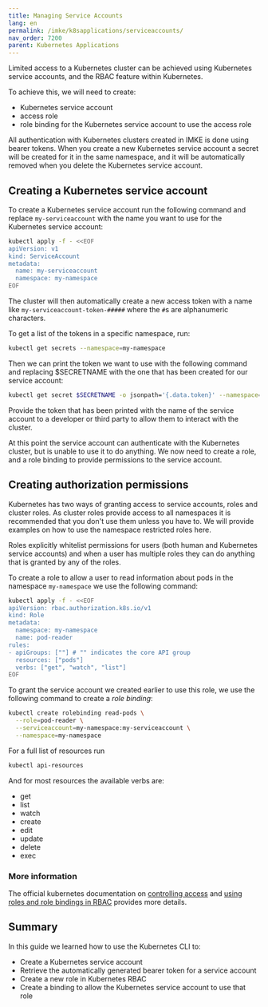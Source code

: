 ```yaml
---
title: Managing Service Accounts
lang: en
permalink: /imke/k8sapplications/serviceaccounts/
nav_order: 7200
parent: Kubernetes Applications
---
```


Limited access to a Kubernetes cluster can be achieved using Kubernetes service accounts, and the RBAC feature within Kubernetes.

To achieve this, we will need to create:

- Kubernetes service account
- access role
- role binding for the Kubernetes service account to use the access role

All authentication with Kubernetes clusters created in IMKE is done using
bearer tokens. When you create a new Kubernetes service account a secret will
be created for it in the same namespace, and it will be automatically
removed when you delete the Kubernetes service account.

## Creating a Kubernetes service account

To create a Kubernetes service account run the following command and replace
`my-serviceaccount` with the name you want to use for the Kubernetes service
account:

```bash
kubectl apply -f - <<EOF
apiVersion: v1
kind: ServiceAccount
metadata:
  name: my-serviceaccount
  namespace: my-namespace
EOF
```

The cluster will then automatically create a new access token with a name
like `my-serviceaccount-token-#####` where the `#`s are alphanumeric characters.

To get a list of the tokens in a specific namespace, run:

```bash
kubectl get secrets --namespace=my-namespace
```

Then we can print the token we want to use with the following command and
replacing $SECRETNAME with the one that has been created for our service
account:

```bash
kubectl get secret $SECRETNAME -o jsonpath='{.data.token}' --namespace=my-namespace
```

Provide the token that has been printed with the name of the service account
to a developer or third party to allow them to interact with the cluster.

At this point the service account can authenticate with the Kubernetes
cluster, but is unable to use it to do anything. We now need to create a role,
and a role binding to provide permissions to the service account.

## Creating authorization permissions

Kubernetes has two ways of granting access to service accounts, roles and
cluster roles. As cluster roles provide access to all namespaces it is
recommended that you don't use them unless you have to. We will provide
examples on how to use the namespace restricted roles here.

Roles explicitly whitelist permissions for users (both human and Kubernetes
service accounts) and when a user has multiple roles they can do anything
that is granted by any of the roles.

To create a role to allow a user to read information about pods in the
namespace `my-namespace` we use the following command:

```bash
kubectl apply -f - <<EOF
apiVersion: rbac.authorization.k8s.io/v1
kind: Role
metadata:
  namespace: my-namespace
  name: pod-reader
rules:
- apiGroups: [""] # "" indicates the core API group
  resources: ["pods"]
  verbs: ["get", "watch", "list"]
EOF
```

To grant the service account we created earlier to use this role, we use the
following command to create a _role binding_:

```bash
kubectl create rolebinding read-pods \
  --role=pod-reader \
  --serviceaccount=my-namespace:my-serviceaccount \
  --namespace=my-namespace
```

For a full list of resources run

```bash
kubectl api-resources
```

And for most resources the available verbs are:

- get
- list
- watch
- create
- edit
- update
- delete
- exec

### More information

The official kubernetes documentation on [controlling access](https://kubernetes.io/docs/reference/access-authn-authz/controlling-access/) and [using roles and role bindings in RBAC](https://kubernetes.io/docs/reference/access-authn-authz/rbac/) provides more details.

## Summary

In this guide we learned how to use the Kubernetes CLI to:

- Create a Kubernetes service account
- Retrieve the automatically generated bearer token for a service account
- Create a new role in Kubernetes RBAC
- Create a binding to allow the Kubernetes service account to use that role
